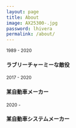 ```yaml
---
layout: page
title: About
image: AX25300-.jpg
password: lhivera
permalink: /about/
---
```


<small>1989 - 2020</small>
#### ラブリーチャーミーな敵役

<small>2017 - 2020</small>
#### 某自動車メーカー

<small>2020 - </small>
#### 某自動車システムメーカー
